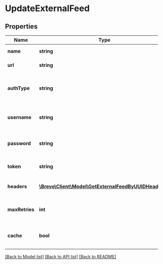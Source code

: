 # UpdateExternalFeed

## Properties
Name | Type | Description | Notes
------------ | ------------- | ------------- | -------------
**name** | **string** | Name of the feed | [optional] 
**url** | **string** | URL of the feed | [optional] 
**authType** | **string** | Auth type of the feed:   * &#x60;basic&#x60;   * &#x60;token&#x60;   * &#x60;noAuth&#x60; | [optional] 
**username** | **string** | Username for authType &#x60;basic&#x60; | [optional] 
**password** | **string** | Password for authType &#x60;basic&#x60; | [optional] 
**token** | **string** | Token for authType &#x60;token&#x60; | [optional] 
**headers** | [**\Brevo\Client\Model\GetExternalFeedByUUIDHeaders[]**](GetExternalFeedByUUIDHeaders.md) | Custom headers for the feed | [optional] 
**maxRetries** | **int** | Maximum number of retries on the feed url | [optional] 
**cache** | **bool** | Toggle caching of feed url response | [optional] [default to false]

[[Back to Model list]](../../README.md#documentation-for-models) [[Back to API list]](../../README.md#documentation-for-api-endpoints) [[Back to README]](../../README.md)


